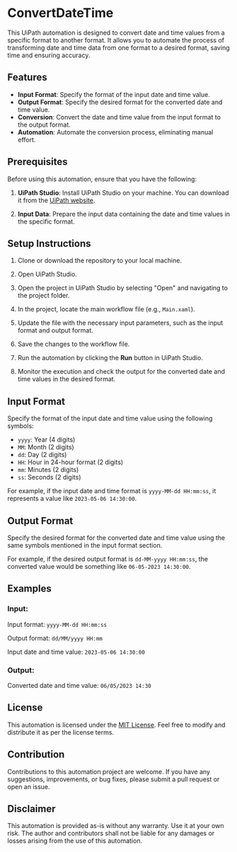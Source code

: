 # ConvertDateTime

This UiPath automation is designed to convert date and time values from a specific format to another format. It allows you to automate the process of transforming date and time data from one format to a desired format, saving time and ensuring accuracy.

## Features

- **Input Format**: Specify the format of the input date and time value.
- **Output Format**: Specify the desired format for the converted date and time value.
- **Conversion**: Convert the date and time value from the input format to the output format.
- **Automation**: Automate the conversion process, eliminating manual effort.

## Prerequisites

Before using this automation, ensure that you have the following:

1. **UiPath Studio**: Install UiPath Studio on your machine. You can download it from the [UiPath website](https://www.uipath.com/product/studio).

2. **Input Data**: Prepare the input data containing the date and time values in the specific format.

## Setup Instructions

1. Clone or download the repository to your local machine.

2. Open UiPath Studio.

3. Open the project in UiPath Studio by selecting "Open" and navigating to the project folder.

4. In the project, locate the main workflow file (e.g., `Main.xaml`).

5. Update the file with the necessary input parameters, such as the input format and output format.

6. Save the changes to the workflow file.

7. Run the automation by clicking the **Run** button in UiPath Studio.

8. Monitor the execution and check the output for the converted date and time values in the desired format.

## Input Format

Specify the format of the input date and time value using the following symbols:

- `yyyy`: Year (4 digits)
- `MM`: Month (2 digits)
- `dd`: Day (2 digits)
- `HH`: Hour in 24-hour format (2 digits)
- `mm`: Minutes (2 digits)
- `ss`: Seconds (2 digits)

For example, if the input date and time format is `yyyy-MM-dd HH:mm:ss`, it represents a value like `2023-05-06 14:30:00`.

## Output Format

Specify the desired format for the converted date and time value using the same symbols mentioned in the input format section.

For example, if the desired output format is `dd-MM-yyyy HH:mm:ss`, the converted value would be something like `06-05-2023 14:30:00`.

## Examples

### Input:

Input format: `yyyy-MM-dd HH:mm:ss`

Output format: `dd/MM/yyyy HH:mm`

Input date and time value: `2023-05-06 14:30:00`

### Output:

Converted date and time value: `06/05/2023 14:30`

## License

This automation is licensed under the [MIT License](LICENSE). Feel free to modify and distribute it as per the license terms.

## Contribution

Contributions to this automation project are welcome. If you have any suggestions, improvements, or bug fixes, please submit a pull request or open an issue.

## Disclaimer

This automation is provided as-is without any warranty. Use it at your own risk. The author and contributors shall not be liable for any damages or losses arising from the use of this automation.
